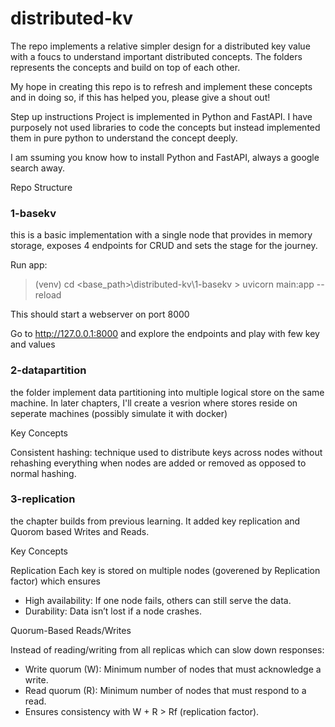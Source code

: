 # distributed-kv

The repo implements a relative simpler design for a distributed key value with a foucs to understand important distributed concepts. The folders represents the concepts and build on top of each other.

My hope in creating this repo is to refresh and implement these concepts  and in doing so, if this has helped you, please give a shout out!

Step up instructions
Project is implemented in Python and FastAPI. I have purposely not used libraries to code the concepts but instead implemented them in pure python to understand the concept deeply.

I am ssuming you know how to install Python and FastAPI, always a google search away.

Repo Structure
### 1-basekv
this is a basic implementation with a single node that provides in memory storage, exposes 4 endpoints for CRUD and sets the stage for the journey.

Run app:

> (venv) cd <base_path>\distributed-kv\1-basekv > uvicorn main:app --reload

This should start a webserver on port 8000

Go to http://127.0.0.1:8000 and explore the endpoints and play with few key and values

### 2-datapartition
the folder implement data partitioning into multiple logical store on the same machine. In later chapters, I'll create a vesrion where stores reside on seperate machines (possibly simulate it with docker)

Key Concepts

Consistent hashing: technique used to distribute keys across nodes without rehashing everything when nodes are added or removed as opposed to normal hashing.

### 3-replication
the chapter builds from previous learning. It added key replication and Quorom based Writes and Reads.

Key Concepts

Replication
Each key is stored on multiple nodes (goverened by Replication factor) which ensures
- High availability: If one node fails, others can still serve the data.
- Durability: Data isn’t lost if a node crashes.

Quorum-Based Reads/Writes

Instead of reading/writing from all replicas which can slow down responses:
- Write quorum (W): Minimum number of nodes that must acknowledge a write.
- Read quorum (R): Minimum number of nodes that must respond to a read.
-	Ensures consistency with W + R > Rf (replication factor).

